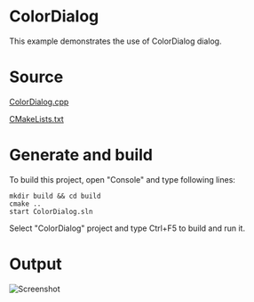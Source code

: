 # ColorDialog

This example demonstrates the use of ColorDialog dialog.

# Source

[ColorDialog.cpp](ColorDialog.cpp)

[CMakeLists.txt](CMakeLists.txt)

# Generate and build

To build this project, open "Console" and type following lines:

``` shell
mkdir build && cd build
cmake .. 
start ColorDialog.sln
```

Select "ColorDialog" project and type Ctrl+F5 to build and run it.

# Output

![Screenshot](../../../docs/Pictures/ColorDialog.png)
